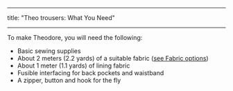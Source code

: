 ***

title: "Theo trousers: What You Need"

***

To make Theodore, you will need the following:

- Basic sewing supplies
- About 2 meters (2.2 yards) of a suitable fabric ([see Fabric options](/docs/patterns/theo/fabric))
- About 1 meter (1.1 yards) of lining fabric
- Fusible interfacing for back pockets and waistband
- A zipper, button and hook for the fly
